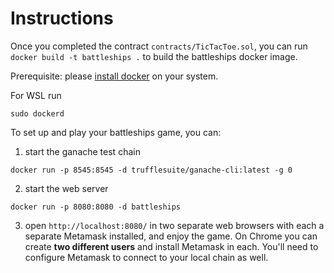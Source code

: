 # Instructions
Once you completed the contract `contracts/TicTacToe.sol`, you can run `docker build -t battleships .` to build the battleships docker image.

Prerequisite: please [install docker](https://docs.docker.com/desktop/) on your system.

For WSL run

`sudo dockerd`

To set up and play your battleships game, you can:

1. start the ganache test chain

`docker run -p 8545:8545 -d trufflesuite/ganache-cli:latest -g 0`

2. start the web server

`docker run -p 8080:8080 -d battleships`

3. open `http://localhost:8080/` in two separate web browsers with each a separate Metamask installed, and enjoy the game. On Chrome you can create **two different users** and install Metamask in each. You'll need to configure Metamask to connect to your local chain as well.

